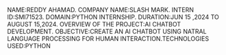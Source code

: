 NAME:REDDY AHAMAD. COMPANY NAME:SLASH MARK. INTERN ID:SMI71523. DOMAIN:PYTHON INTERNSHIP. DURATION:JUN 15 ,2024 TO AUGUST 15,2024. OVERVIEW OF THE PROJECT:AI CHATBOT DEVELOPMENT. OBJECTIVE:CREATE AN AI CHATBOT USING NATRAL LANGUAGE PROCESSING FOR HUMAN INTERACTION.TECHNOLOGIES USED:PYTHON
